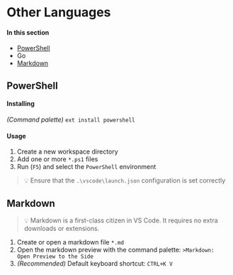 # Other Languages

#### In this section
- [PowerShell](#powershell)
- Go
- [Markdown](#markdown)

## PowerShell

#### Installing

*(Command palette)* `ext install powershell`

#### Usage

1. Create a new workspace directory
2. Add one or more `*.ps1` files
3. Run (`F5`) and select the `PowerShell` environment

> :bulb: Ensure that the `.\vscode\launch.json` configuration is set correctly

## Markdown

> :bulb: Markdown is a first-class citizen in VS Code.  It requires no extra downloads or extensions.

1. Create or open a markdown file `*.md`
2. Open the markdown preview with the command palette: `>Markdown: Open Preview to the Side`
3. *(Recommended)* Default keyboard shortcut: `CTRL+K V`